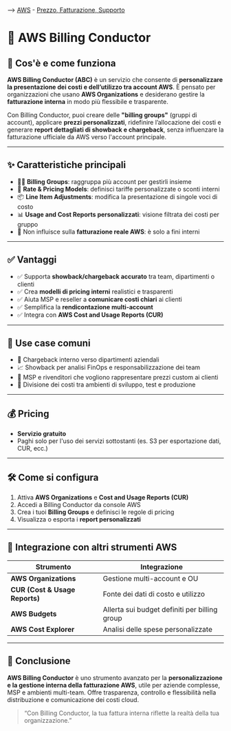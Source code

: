 --> [AWS](00-Intro/AWS.md)  -  [Prezzo, Fatturazione, Supporto](10-Prezzo-Fatturazione-Supporto/Prezzo-Fatturazione-Supporto.md)
# 🧾 AWS Billing Conductor

## 📘 Cos'è e come funziona

**AWS Billing Conductor (ABC)** è un servizio che consente di **personalizzare la presentazione dei costi e dell’utilizzo tra account AWS**. È pensato per organizzazioni che usano **AWS Organizations** e desiderano gestire la **fatturazione interna** in modo più flessibile e trasparente.

Con Billing Conductor, puoi creare delle **"billing groups"** (gruppi di account), applicare **prezzi personalizzati**, ridefinire l’allocazione dei costi e generare **report dettagliati di showback e chargeback**, senza influenzare la fatturazione ufficiale da AWS verso l'account principale.

---

## ✨ Caratteristiche principali

- 🧑‍💼 **Billing Groups**: raggruppa più account per gestirli insieme
- 🧾 **Rate & Pricing Models**: definisci tariffe personalizzate o sconti interni
- 📦 **Line Item Adjustments**: modifica la presentazione di singole voci di costo
- 📊 **Usage and Cost Reports personalizzati**: visione filtrata dei costi per gruppo
- 🔐 Non influisce sulla **fatturazione reale AWS**: è solo a fini interni

---

## ✅ Vantaggi

- ✅ Supporta **showback/chargeback accurato** tra team, dipartimenti o clienti
- ✅ Crea **modelli di pricing interni** realistici e trasparenti
- ✅ Aiuta MSP e reseller a **comunicare costi chiari** ai clienti
- ✅ Semplifica la **rendicontazione multi-account**
- ✅ Integra con **AWS Cost and Usage Reports (CUR)**

---

## 🚀 Use case comuni

- 🧮 Chargeback interno verso dipartimenti aziendali
- 📈 Showback per analisi FinOps e responsabilizzazione dei team
- 🧾 MSP e rivenditori che vogliono rappresentare prezzi custom ai clienti
- 🧩 Divisione dei costi tra ambienti di sviluppo, test e produzione

---

## 💰 Pricing

- **Servizio gratuito**
- Paghi solo per l'uso dei servizi sottostanti (es. S3 per esportazione dati, CUR, ecc.)

---

## 🛠️ Come si configura

1. Attiva **AWS Organizations** e **Cost and Usage Reports (CUR)**
2. Accedi a Billing Conductor da console AWS
3. Crea i tuoi **Billing Groups** e definisci le regole di pricing
4. Visualizza o esporta i **report personalizzati**

---

## 🔄 Integrazione con altri strumenti AWS

| Strumento                    | Integrazione |
|-----------------------------|--------------|
| **AWS Organizations**       | Gestione multi-account e OU                    |
| **CUR (Cost & Usage Reports)** | Fonte dei dati di costo e utilizzo           |
| **AWS Budgets**             | Allerta sui budget definiti per billing group |
| **AWS Cost Explorer**       | Analisi delle spese personalizzate             |

---

## 📌 Conclusione

**AWS Billing Conductor** è uno strumento avanzato per la **personalizzazione e la gestione interna della fatturazione AWS**, utile per aziende complesse, MSP e ambienti multi-team. Offre trasparenza, controllo e flessibilità nella distribuzione e comunicazione dei costi cloud.

> “Con Billing Conductor, la tua fattura interna riflette la realtà della tua organizzazione.”

